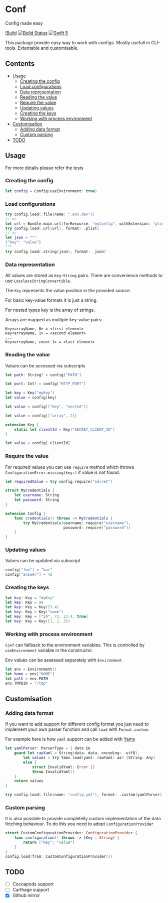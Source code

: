 # Conf

Config made easy

[!Build](https://github.com/0111b/Conf/workflows/.github/workflows/main.yml/badge.svg?branch=master)
[![Build Status](http://ci.merlin.local/api/badges/adan/Conf/status.svg)](http://ci.merlin.local/adan/Conf)
[![Swift 5](https://img.shields.io/badge/Swift-5-orange.svg?style=flat)](https://developer.apple.com/swift/)

This package provide easy way to work with configs. Mostly usefull in CLI-tools. Extentable and customisable.

## Contents ##

* [Usage](#usage)
    * [Creating the config](#creating-the-config)
    * [Load configurations](#load-configurations)
    * [Data representation](#data-representation)
    * [Reading the value](#reading-the-value)
    * [Require the value](#require-the-value)
    * [Updating values](#updating-values)
    * [Creating the keys](#creating-the-keys)
    * [Working with process environment](#working-with-process-environment)
* [Customisation](#customisation)
    * [Adding data format](#adding-data-format)
    * [Custom parsing](#custom-parsing)
* [TODO](#todo)

## Usage ##

For more details please refer the tests

### Creating the config ###

```swift
let config = Config(useEnvironment: true)
```

### Load configurations ###

```swift
try config.load(.file(name: ".env.dev"))
// or
let url = Bundle.main.url(forResource: "myConfig", withExtension: "plist")!
try config.load(.url(url), format: .plist)
// or
let json = """
{"key": "value"}
"""
try config.load(.string(json), format: .json)
```

### Data representation ###

All values are stored as `Key`-`String` pairs. There are convenience methods to use `LosslessStringConvertible`.

The `Key`  represents the value position in the provided source.

For basic key-value formats it is just a string.

For nested types key is the array of strings.

Arrays are mapped as multiple key-value pairs:

```
Key<arrayName, 0> = <first element>
Key<arrayName, 1> = <second element>
...
Key<arrayName, count-1> = <last element>
```

### Reading the value ###

Values can be accessed via subscripts

```swift
let path: String? = config["PATH"]

let port: Int? = config["HTTP_PORT"]

let key = Key("myKey")
let value = config[key]

let value = config[["key", "nested"]]

let value = config[["array", 2]]

extension Key {
    static let clientId = Key("SECRET_CLIENT_ID")
}

let value = config[.clientId]
```

### Require the value ###

For required values you can use `require` method which throws `ConfigurationError.missing(key:)` if value is not found.

```swift
let requiredValue = try config.require("secret")

struct MyCredentials {
    let username: String
    let password: String
}

extension Config {
    func credentials() throws -> MyCredentials {
        try MyCredentials(username: require("username"),
                          password: require("password"))
    }
}
```

### Updating values ###

Values can be updated via subscript

```swift
config["foo"] = "bar"
config["answer"] = 42
```

### Creating the keys ###

```swift
let key: Key = "myKey"
let key: Key = 99
let key: Key = Key(23.4)
let key: Key = Key("some")
let key: Key = ["24", 72, 23.4, true]
let key: Key = Key([1, 2, 3])
```

### Working with process environment ###

`Conf` can fallback to the environment variables. This is controlled by `useEnvironment` variable in the constructor.

Env values can be assessed separately with `Environment`

```swift
let env = Environment()
let home = env["HOME"]
let path = env.PATH
env.TMPDIR = "/tmp"
```

## Customisation ##

### Adding data format ###

If you want to add support for different config format  you just need to implement your own parser function and call `load` with `Format.custom`.

For example here is how `yaml` support can be added with [Yams](https://github.com/jpsim/Yams)

```swift
let yamlParser: ParserType = { data in
    guard let rawYaml = String(data: data, encoding: .utf8),
        let values = try Yams.load(yaml: rawYaml) as? [String: Any]
        else {
            struct InvalidYaml: Error {}
            throw InvalidYaml()
    }
    return values
}

try config.load(.file(name: "config.yml"), format: .custom(yamlParser))
```

### Custom parsing ###

It is also possbile to provide completelly custom implementation of the data fetching behaviour. To do this you need to adopt `ConfigurationProvider`

```swift
struct CustomConfigurationProvider: ConfigurationProvider {
    func configuration() throws -> [Key : String] {
        return ["key": "value"]
    }
}
config.load(from: CustomConfigurationProvider())
```

## TODO ##

- [ ] Cocoapods support
- [ ] Carthage support
- [x] Github mirror

